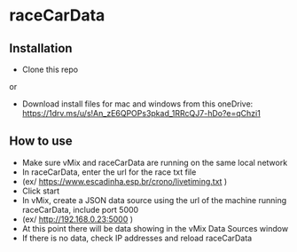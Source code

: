 # raceCarData

## Installation

- Clone this repo

or

- Download install files for mac and windows from this oneDrive: https://1drv.ms/u/s!An_zE6QPOPs3pkad_1RRcQJ7-hDo?e=qChzi1

## How to use

- Make sure vMix and raceCarData are running on the same local network
- In raceCarData, enter the url for the race txt file
- (ex/ https://www.escadinha.esp.br/crono/livetiming.txt )
- Click start
- In vMix, create a JSON data source using the url of the machine running raceCarData, include port 5000
- (ex/ http://192.168.0.23:5000 )
- At this point there will be data showing in the vMix Data Sources window
- If there is no data, check IP addresses and reload raceCarData
